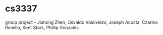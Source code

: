 # cs3337
group project - Jiahong Zhen, Osvaldo Valdiviezo, Joseph Acosta, Czarino Romillo, Kent Stark, Phillip Gonzales
